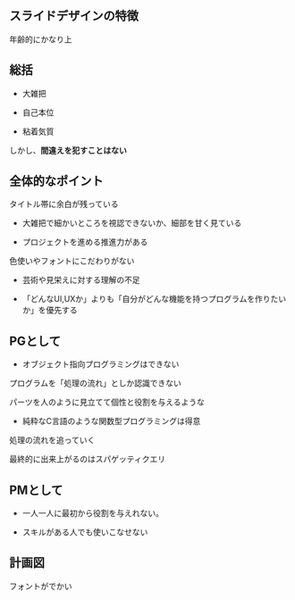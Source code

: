 

## スライドデザインの特徴

年齢的にかなり上



## 総括

- 大雑把

- 自己本位

- 粘着気質

しかし、**間違えを犯すことはない**


## 全体的なポイント

タイトル帯に余白が残っている

- 大雑把で細かいところを視認できないか、細部を甘く見ている

- プロジェクトを進める推進力がある

色使いやフォントにこだわりがない

- 芸術や見栄えに対する理解の不足

- 「どんなUI,UXか」よりも「自分がどんな機能を持つプログラムを作りたいか」を優先する



## PGとして

- オブジェクト指向プログラミングはできない

プログラムを「処理の流れ」としか認識できない

パーツを人のように見立てて個性と役割を与えるような

- 純粋なC言語のような関数型プログラミングは得意

処理の流れを追っていく

最終的に出来上がるのはスパゲッティクエリ



## PMとして

- 一人一人に最初から役割を与えれない。

- スキルがある人でも使いこなせない







## 計画図

フォントがでかい

